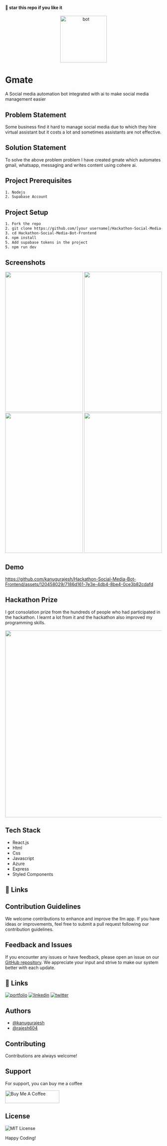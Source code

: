 #### 🌟 star this repo if you like it

<div align=center>
  <img src="https://github.com/kanugurajesh/Hackathon-Social-Media-Bot-Frontend/assets/120458029/9855baa7-27a4-47e5-9558-affcd8dca39e" alt="bot" width=150 height=150>
</div>

# Gmate
A Social media automation bot integrated with ai to make social media management easier

## Problem Statement
Some business find it hard to manage social media due to which they hire virtual assistant but it costs a lot and sometimes assistants are not effective.

## Solution Statement
To solve the above problem problem I have created gmate which automates gmail, whatsapp, messaging and writes content using cohere ai.

## Project Prerequisites

```bash
1. Nodejs
2. Supabase Account
```

## Project Setup

```bash
1. Fork the repo
2. git clone https://github.com/[your username]/Hackathon-Social-Media-Bot-Frontend/
3. cd Hackathon-Social-Media-Bot-Frontend
4. npm install
5. Add supabase tokens in the project
5. npm run dev
```

## Screenshots
<div>
  <img src="https://github.com/kanugurajesh/Hackathon-Social-Media-Bot-Frontend/assets/120458029/af93a70f-77f7-4c96-a4a0-733f8c782c60" width=250 height=450>
  <img src="https://github.com/kanugurajesh/Hackathon-Social-Media-Bot-Frontend/assets/120458029/a8bd235f-d0ec-44a6-a111-03b574814d80" width=250 height=450>
  <img src="https://github.com/kanugurajesh/Hackathon-Social-Media-Bot-Frontend/assets/120458029/f6f72698-666e-4a26-b975-c4e1267dea89" width=250 height=450>
  <img src="https://github.com/kanugurajesh/Hackathon-Social-Media-Bot-Frontend/assets/120458029/bc999779-a53b-4c77-9512-e78a457f1163" width=250 height=450>
</div>

## Demo
https://github.com/kanugurajesh/Hackathon-Social-Media-Bot-Frontend/assets/120458029/7186d161-7e3e-4db4-8be4-0ce3b82cdafd

## Hackathon Prize
I got consolation prize from the hundreds of people who had participated in the hackathon. I learnt a lot from it and the hackathon also improved my programming skills.
<br>
<br>
<img src="https://github.com/kanugurajesh/Hackathon-Social-Media-Bot-Frontend/assets/120458029/d385b42c-c03c-4e58-832b-02b49443956c" width=700 height=600>

## Tech Stack

- React.js
- Html
- Css
- Javascript
- Azure
- Express
- Styled Components

## 🔗 Links
## Contribution Guidelines

We welcome contributions to enhance and improve the llm app. If you have ideas or improvements, feel free to submit a pull request following our contribution guidelines.

## Feedback and Issues

If you encounter any issues or have feedback, please open an issue on our [GitHub repository](https://github.com/kanugurajesh/Movie-Recommendation-System/issues). We appreciate your input and strive to make our system better with each update.

## 🔗 Links
[![portfolio](https://img.shields.io/badge/my_portfolio-000?style=for-the-badge&logo=ko-fi&logoColor=white)](https://rajeshportfolio.me/)
[![linkedin](https://img.shields.io/badge/linkedin-0A66C2?style=for-the-badge&logo=linkedin&logoColor=white)](https://www.linkedin.com/in/rajesh-kanugu-aba8a3254/)
[![twitter](https://img.shields.io/badge/twitter-1DA1F2?style=for-the-badge&logo=twitter&logoColor=white)](https://twitter.com/exploringengin1)

## Authors

- [@kanugurajesh](https://www.github.com/kanugurajesh)
- [@rajesh604](https://www.github.com/rajesh604)

## Contributing

Contributions are always welcome!

## Support

For support, you can buy me a coffee

<a href="https://www.buymeacoffee.com/kanugurajen" target="_blank"><img src="https://cdn.buymeacoffee.com/buttons/default-orange.png" alt="Buy Me A Coffee" height="41" width="174"></a>

## License
![MIT License](https://img.shields.io/badge/License-MIT-green.svg)

Happy Coding!

